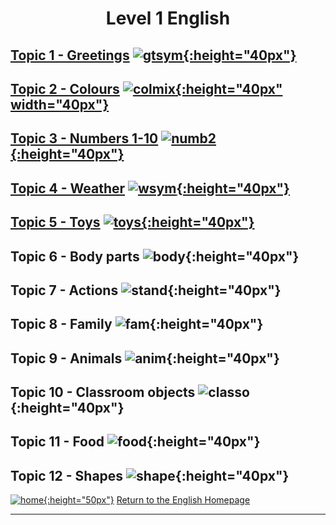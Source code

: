 <h1> 
<p align="center">
Level 1 English
</p>
</h1>

<!--# Level 1 English -->
## [Topic 1 - Greetings](https://english-homework.github.io/EFKBP/FR/FR_Greetings_A) [![gtsym](https://1blockatatime.github.io/English/images/gtsym.PNG){:height="40px"}](https://english-homework.github.io/EFKBP/FR/FR_Greetings_A)   
## [Topic 2 - Colours](https://english-homework.github.io/EFKBP/FR/FR_Colours_A) [![colmix](https://1blockatatime.github.io/English/images/colmix.png){:height="40px" width="40px"}](https://english-homework.github.io/EFKBP/FR/FR_Colours_A)  
## [Topic 3 - Numbers 1-10](https://english-homework.github.io/EFKBP/FR/FR_Number_A) [![numb2](https://1blockatatime.github.io/English/images/numb2.PNG){:height="40px"}](https://english-homework.github.io/EFKBP/FR/FR_Number_A)  
## [Topic 4 - Weather](https://english-homework.github.io/EFKBP/FR/FR_Weather_A) [![wsym](https://1blockatatime.github.io/English/images/wsym.PNG){:height="40px"}](https://english-homework.github.io/EFKBP/FR/FR_Weather_A)
## [Topic 5 - Toys](https://english-homework.github.io/EFKBP/FR/FR_Toys_A) [![toys](https://1blockatatime.github.io/English/images/toys.PNG){:height="40px"}](https://english-homework.github.io/EFKBP/FR/FR_Toys_A)

## Topic 6 - Body parts ![body](https://1blockatatime.github.io/English/images/body.PNG){:height="40px"}
## Topic 7 - Actions ![stand](https://1blockatatime.github.io/English/images/stand.png){:height="40px"}
## Topic 8 - Family ![fam](https://1blockatatime.github.io/English/images/fam.jpg){:height="40px"}
## Topic 9 - Animals ![anim](https://1blockatatime.github.io/English/images/anim.PNG){:height="40px"}
## Topic 10 - Classroom objects ![classo](https://1blockatatime.github.io/English/images/classo.png){:height="40px"}
## Topic 11 - Food ![food](https://1blockatatime.github.io/English/images/food.PNG){:height="40px"}
## Topic 12 - Shapes ![shape](https://1blockatatime.github.io/English/images/shape.PNG){:height="40px"}

<!--## Prepositions of Place ![prep](https://1blockatatime.github.io/English/images/prep.png){:height="40px"}
## [Feelings - How are you?](https://english-homework.github.io/EFKBP/FR/FR_Feelings_A) [![hoyt](https://1blockatatime.github.io/English/images/hoyt.png){:height="30px"}](https://english-homework.github.io/EFKBP/FR/FR_Feelings_A)
## [Topic 6 - Body parts](https://english-homework.github.io/EFKBP/FR/FR_Body_Parts_A) [![body](https://1blockatatime.github.io/English/images/body.PNG){:height="40px"}](https://english-homework.github.io/EFKBP/FR/FR_Body_Parts_A)
## [Topic 7 - Actions](https://english-homework.github.io/EFKBP/FR/FR_Actions_A) [![stand](https://1blockatatime.github.io/English/images/stand.png){:height="30px"}](https://english-homework.github.io/EFKBP/FR/FR_Actions_A)
## [Topic 8 - Family](https://english-homework.github.io/EFKBP/FR/FR_Family_A) [![fam](https://1blockatatime.github.io/English/images/fam.jpg){:height="40px"}](https://english-homework.github.io/EFKBP/FR/FR_Family_A)
## [Topic 9 - Animals](https://english-homework.github.io/EFKBP/FR/FR_Animals_A)[![anim](https://1blockatatime.github.io/English/images/anim.PNG){:height="40px"}](https://english-homework.github.io/EFKBP/FR/FR_Animals_A)
## [Topic 10 - Classroom objects](https://english-homework.github.io/EFKBP/FR/FR_Classroom_Objects_A) [![classo](https://1blockatatime.github.io/English/images/classo.png){:height="40px"}](https://english-homework.github.io/EFKBP/FR/FR_Classroom_Objects_A)
## [Topic 11 - Food](https://english-homework.github.io/EFKBP/FR/FR_Food_A) [![food](https://1blockatatime.github.io/English/images/food.png){:height="40px"}](https://english-homework.github.io/EFKBP/FR/FR_Food_A)
## [Topic 12 - Shapes](https://english-homework.github.io/EFKBP/FR/FR_Shapes_A) [![shape](https://1blockatatime.github.io/English/images/shape.PNG){:height="30px"}](https://english-homework.github.io/EFKBP/FR/FR_Shapes_A)
### [Topic 13 - Prepositions of Place](https://english-homework.github.io/EFKBP/FR/FR_Prep_Place_A) [![prep](https://1blockatatime.github.io/English/images/prep.png){:height="30px"}](https://english-homework.github.io/EFKBP/FR/FR_Prep_Place_A)
-->

[![home](https://1blockatatime.github.io/English/images/home.png){:height="50px"}](https://english-homework.github.io/EnglishForKidsByPascale) [Return to the English Homepage](https://english-homework.github.io/EnglishForKidsByPascale)

***
